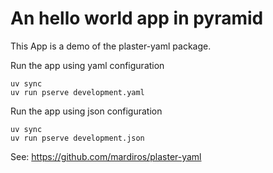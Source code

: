 # An hello world app in pyramid

This App is a demo of the plaster-yaml package.


Run the app using yaml configuration


```
uv sync
uv run pserve development.yaml
```


Run the app using json configuration

```
uv sync
uv run pserve development.json
```


See: https://github.com/mardiros/plaster-yaml

